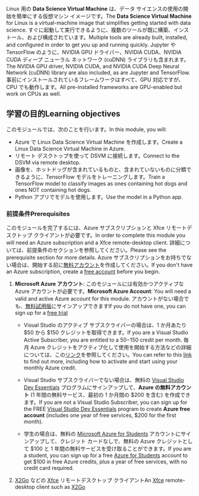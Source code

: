 <span data-ttu-id="b0c86-101">Linux 用の **Data Science Virtual Machine** は、データ サイエンスの使用の開始を簡単にする仮想マシン イメージです。</span><span class="sxs-lookup"><span data-stu-id="b0c86-101">The **Data Science Virtual Machine** for Linux is a virtual-machine image that simplifies getting started with data science.</span></span> <span data-ttu-id="b0c86-102">すぐに起動して実行できるように、複数のツールが既に構築、インストール、および構成されています。</span><span class="sxs-lookup"><span data-stu-id="b0c86-102">Multiple tools are already built, installed, and configured in order to get you up and running quickly.</span></span> <span data-ttu-id="b0c86-103">Jupyter や TensorFlow のように、NVIDIA GPU ドライバー、NVIDIA CUDA、NVIDIA CUDA ディープ ニューラル ネットワーク (cuDNN) ライブラリも含まれます。</span><span class="sxs-lookup"><span data-stu-id="b0c86-103">The NVIDIA GPU driver, NVIDIA CUDA, and NVIDIA CUDA Deep Neural Network (cuDNN) library are also included, as are Jupyter and TensorFlow.</span></span> <span data-ttu-id="b0c86-104">事前にインストールされているフレームワークはすべて、GPU 対応ですが、CPU でも動作します。</span><span class="sxs-lookup"><span data-stu-id="b0c86-104">All pre-installed frameworks are GPU-enabled but work on CPUs as well.</span></span>

## <a name="learning-objectives"></a><span data-ttu-id="b0c86-105">学習の目的</span><span class="sxs-lookup"><span data-stu-id="b0c86-105">Learning objectives</span></span>

<span data-ttu-id="b0c86-106">このモジュールでは、次のことを行います。</span><span class="sxs-lookup"><span data-stu-id="b0c86-106">In this module, you will:</span></span>

- <span data-ttu-id="b0c86-107">Azure で Linux Data Science Virtual Machine を作成します。</span><span class="sxs-lookup"><span data-stu-id="b0c86-107">Create a Linux Data Science Virtual Machine in Azure.</span></span>
- <span data-ttu-id="b0c86-108">リモート デスクトップを使って DSVM に接続します。</span><span class="sxs-lookup"><span data-stu-id="b0c86-108">Connect to the DSVM via remote desktop.</span></span>
- <span data-ttu-id="b0c86-109">画像を、ホットドッグが含まれているものと、含まれていないものに分類できるように、TensorFlow モデルをトレーニングします。</span><span class="sxs-lookup"><span data-stu-id="b0c86-109">Train a TensorFlow model to classify images as ones containing hot dogs and ones NOT containing hot dogs.</span></span>
- <span data-ttu-id="b0c86-110">Python アプリでモデルを使用します。</span><span class="sxs-lookup"><span data-stu-id="b0c86-110">Use the model in a Python app.</span></span>

### <a name="prerequisites"></a><span data-ttu-id="b0c86-111">前提条件</span><span class="sxs-lookup"><span data-stu-id="b0c86-111">Prerequisites</span></span>
<!---TODO: This is really long, need to make more concise and also add to index.yml--->

<span data-ttu-id="b0c86-112">このモジュールを完了するには、Azure サブスクリプションと Xfce リモートデスクトップ クライアントが必要です。</span><span class="sxs-lookup"><span data-stu-id="b0c86-112">In order to complete this module you will need an Azure subscription and a Xfce remote-desktop client.</span></span> <span data-ttu-id="b0c86-113">詳細については、前提条件のセクションを参照してください。</span><span class="sxs-lookup"><span data-stu-id="b0c86-113">Please see the prerequisite section for more details.</span></span> <span data-ttu-id="b0c86-114">Azure サブスクリプションをお持ちでない場合は、開始する前に[無料アカウント](https://azure.microsoft.com/free/?WT.mc_id=A261C142F)を作成してください。</span><span class="sxs-lookup"><span data-stu-id="b0c86-114">If you don't have an Azure subscription, create a [free account](https://azure.microsoft.com/free/?WT.mc_id=A261C142F) before you begin.</span></span>

 1. <span data-ttu-id="b0c86-115">**Microsoft Azure アカウント**: このモジュールには有効かつアクティブな Azure アカウントが必要です。</span><span class="sxs-lookup"><span data-stu-id="b0c86-115">**Microsoft Azure Account**: You will need a valid and active Azure account for this module.</span></span> <span data-ttu-id="b0c86-116">アカウントがない場合でも、[無料試用版](https://azure.microsoft.com/free/)にサインアップできます</span><span class="sxs-lookup"><span data-stu-id="b0c86-116">If you do not have one, you can sign up for a [free trial](https://azure.microsoft.com/free/)</span></span>

    * <span data-ttu-id="b0c86-117">Visual Studio のアクティブ サブスクライバーの場合は、1 か月あたり $50 から $150 クレジットを取得できます。</span><span class="sxs-lookup"><span data-stu-id="b0c86-117">If you are a Visual Studio Active Subscriber, you are entitled to a $50-$150 credit per month.</span></span> <span data-ttu-id="b0c86-118">毎月 Azure クレジットをアクティブ化して使用を開始する方法などの詳細については、この[リンク](https://azure.microsoft.com/pricing/member-offers/msdn-benefits-details/)を参照してください。</span><span class="sxs-lookup"><span data-stu-id="b0c86-118">You can refer to this [link](https://azure.microsoft.com/pricing/member-offers/msdn-benefits-details/) to find out more, including how to activate and start using your monthly Azure credit.</span></span>

    * <span data-ttu-id="b0c86-119">Visual Studio サブスクライバーでない場合は、無料の [Visual Studio Dev Essentials](https://www.visualstudio.com/dev-essentials/) プログラムにサインアップして、**Azure の無料アカウント** (1 年間の無料サービス、最初の 1 か月間の $200 を含む) を作成できます。</span><span class="sxs-lookup"><span data-stu-id="b0c86-119">If you are not a Visual Studio Subscriber, you can sign up for the FREE [Visual Studio Dev Essentials](https://www.visualstudio.com/dev-essentials/) program to create **Azure free account** (includes one year of free services, $200 for the first month).</span></span>

    * <span data-ttu-id="b0c86-120">学生の場合は、無料の [Microsoft Azure for Students](https://aka.ms/azure4students) アカウントにサインアップして、クレジット カードなしで、無料の Azure クレジットとして $100 と 1 年間の無料サービスを受け取ることができます。</span><span class="sxs-lookup"><span data-stu-id="b0c86-120">If you are a student, you can sign up for a free [Azure for Students](https://aka.ms/azure4students) account to get $100 in free Azure credits, plus a year of free services, with no credit card required.</span></span> 

1. <span data-ttu-id="b0c86-121">[X2Go](https://wiki.x2go.org/doku.php/download:start) などの [Xfce](https://xfce.org/) リモートデスクトップ クライアント</span><span class="sxs-lookup"><span data-stu-id="b0c86-121">An [Xfce](https://xfce.org/) remote-desktop client such as [X2Go](https://wiki.x2go.org/doku.php/download:start)</span></span>